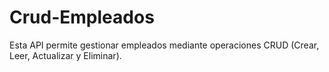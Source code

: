 # Crud-Empleados
Esta API permite gestionar empleados mediante operaciones CRUD (Crear, Leer, Actualizar y Eliminar).

